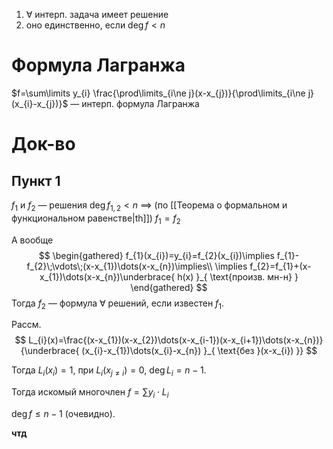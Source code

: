1. $\forall$ интерп. задача имеет решение
2. оно единственно, если $\deg f<n$

# Формула Лагранжа

$f=\sum\limits y_{i} \frac{\prod\limits_{i\ne j}(x-x_{j})}{\prod\limits_{i\ne j}(x_{i}-x_{j})}$ — интерп. формула Лагранжа

# Док-во
## Пункт 1

$f_{1}$ и $f_{2}$ — решения $\deg f_{1,2}<n$ $\implies$ (по [[Теорема о формальном и функциональном равенстве|th]]) $f_{1}=f_{2}$

А вообще 
$$
\begin{gathered}
f_{1}(x_{i})=y_{i}=f_{2}(x_{i})\implies f_{1}-f_{2}\;\vdots\;(x-x_{1})\dots(x-x_{n})\implies\\
\implies f_{2}=f_{1}+(x-x_{1})\dots(x-x_{n})\underbrace{ h(x) }_{ \text{произв. мн-н} }
\end{gathered}
$$
Тогда $f_{2}$ — формула $\forall$ решений, если известен $f_{1}$.


Рассм. 
$$
L_{i}(x)=\frac{(x-x_{1})(x-x_{2})\dots(x-x_{i-1})(x-x_{i+1})\dots(x-x_{n})}{\underbrace{ (x_{i}-x_{1})\dots(x_{i}-x_{n}) }_{ \text{без }(x-x_{i}) }}
$$

Тогда $L_{i}(x_{i})=1$, при $L_{i}(x_{j\ne i})=0$, $\deg L_{i}=n-1$.

Тогда искомый многочлен $f=\sum\limits y_{i}\cdot  L_{i}$

$\deg f \leq n-1$ (очевидно).

**чтд**

